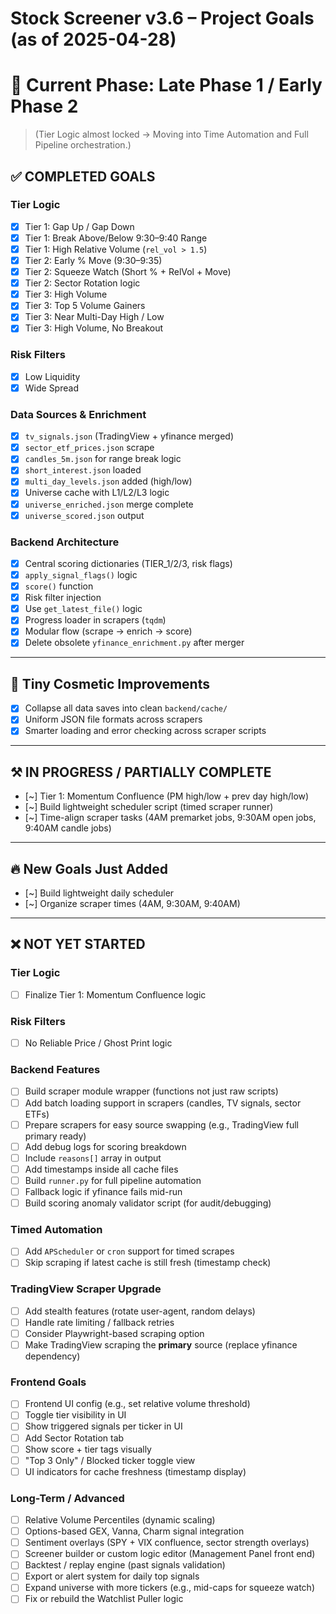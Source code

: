 # Stock Screener v3.6 – Project Goals (as of 2025-04-28)

# 🚀 Current Phase: **Late Phase 1 / Early Phase 2**
> (Tier Logic almost locked → Moving into Time Automation and Full Pipeline orchestration.)

## ✅ COMPLETED GOALS

### Tier Logic
- [x] Tier 1: Gap Up / Gap Down
- [x] Tier 1: Break Above/Below 9:30–9:40 Range
- [x] Tier 1: High Relative Volume (`rel_vol > 1.5`)
- [x] Tier 2: Early % Move (9:30–9:35)
- [x] Tier 2: Squeeze Watch (Short % + RelVol + Move)
- [x] Tier 2: Sector Rotation logic
- [x] Tier 3: High Volume
- [x] Tier 3: Top 5 Volume Gainers
- [x] Tier 3: Near Multi-Day High / Low
- [x] Tier 3: High Volume, No Breakout

### Risk Filters
- [x] Low Liquidity
- [x] Wide Spread

### Data Sources & Enrichment
- [x] `tv_signals.json` (TradingView + yfinance merged)
- [x] `sector_etf_prices.json` scrape
- [x] `candles_5m.json` for range break logic
- [x] `short_interest.json` loaded
- [x] `multi_day_levels.json` added (high/low)
- [x] Universe cache with L1/L2/L3 logic
- [x] `universe_enriched.json` merge complete
- [x] `universe_scored.json` output

### Backend Architecture
- [x] Central scoring dictionaries (TIER_1/2/3, risk flags)
- [x] `apply_signal_flags()` logic
- [x] `score()` function
- [x] Risk filter injection
- [x] Use `get_latest_file()` logic
- [x] Progress loader in scrapers (`tqdm`)
- [x] Modular flow (scrape → enrich → score)
- [x] Delete obsolete `yfinance_enrichment.py` after merger

---

## 🧹 Tiny Cosmetic Improvements
- [x] Collapse all data saves into clean `backend/cache/`
- [x] Uniform JSON file formats across scrapers
- [x] Smarter loading and error checking across scraper scripts

---

## ⚒️ IN PROGRESS / PARTIALLY COMPLETE
- [~] Tier 1: Momentum Confluence (PM high/low + prev day high/low)
- [~] Build lightweight scheduler script (timed scraper runner)
- [~] Time-align scraper tasks (4AM premarket jobs, 9:30AM open jobs, 9:40AM candle jobs)

---

## 🔥 New Goals Just Added
- [~] Build lightweight daily scheduler
- [~] Organize scraper times (4AM, 9:30AM, 9:40AM) 

---

## ❌ NOT YET STARTED

### Tier Logic
- [ ] Finalize Tier 1: Momentum Confluence logic

### Risk Filters
- [ ] No Reliable Price / Ghost Print logic

### Backend Features
- [ ] Build scraper module wrapper (functions not just raw scripts)
- [ ] Add batch loading support in scrapers (candles, TV signals, sector ETFs)
- [ ] Prepare scrapers for easy source swapping (e.g., TradingView full primary ready)
- [ ] Add debug logs for scoring breakdown
- [ ] Include `reasons[]` array in output
- [ ] Add timestamps inside all cache files
- [ ] Build `runner.py` for full pipeline automation
- [ ] Fallback logic if yfinance fails mid-run
- [ ] Build scoring anomaly validator script (for audit/debugging)

### Timed Automation
- [ ] Add `APScheduler` or `cron` support for timed scrapes
- [ ] Skip scraping if latest cache is still fresh (timestamp check)

### TradingView Scraper Upgrade
- [ ] Add stealth features (rotate user-agent, random delays)
- [ ] Handle rate limiting / fallback retries
- [ ] Consider Playwright-based scraping option
- [ ] Make TradingView scraping the **primary** source (replace yfinance dependency)

### Frontend Goals
- [ ] Frontend UI config (e.g., set relative volume threshold)
- [ ] Toggle tier visibility in UI
- [ ] Show triggered signals per ticker in UI
- [ ] Add Sector Rotation tab
- [ ] Show score + tier tags visually
- [ ] "Top 3 Only" / Blocked ticker toggle view
- [ ] UI indicators for cache freshness (timestamp display)

### Long-Term / Advanced
- [ ] Relative Volume Percentiles (dynamic scaling)
- [ ] Options-based GEX, Vanna, Charm signal integration
- [ ] Sentiment overlays (SPY + VIX confluence, sector strength overlays)
- [ ] Screener builder or custom logic editor (Management Panel front end)
- [ ] Backtest / replay engine (past signals validation)
- [ ] Export or alert system for daily top signals
- [ ] Expand universe with more tickers (e.g., mid-caps for squeeze watch)
- [ ] Fix or rebuild the Watchlist Puller logic
